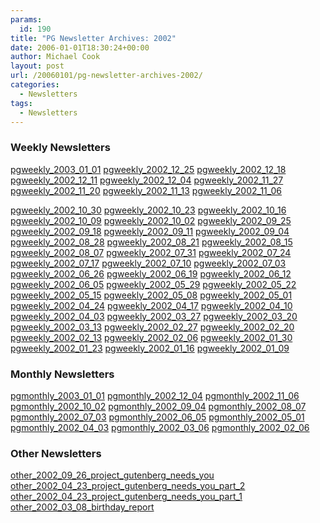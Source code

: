 ```yaml
---
params:
  id: 190
title: "PG Newsletter Archives: 2002"
date: 2006-01-01T18:30:24+00:00
author: Michael Cook
layout: post
url: /20060101/pg-newsletter-archives-2002/
categories:
  - Newsletters
tags:
  - Newsletters
---
```

### Weekly Newsletters

<a href="/nl_archives/2002/pgweekly_2003_01_01.txt" target="new">pgweekly_2003_01_01</a>
<a href="/nl_archives/2002/pgweekly_2002_12_25.txt" target="new">pgweekly_2002_12_25</a>
<a href="/nl_archives/2002/pgweekly_2002_12_18.txt" target="new">pgweekly_2002_12_18</a>
<a href="/nl_archives/2002/pgweekly_2002_12_11.txt" target="new">pgweekly_2002_12_11</a>
<a href="/nl_archives/2002/pgweekly_2002_12_04.txt" target="new">pgweekly_2002_12_04</a>
<a href="/nl_archives/2002/pgweekly_2002_11_27.txt" target="new">pgweekly_2002_11_27</a>
<a href="/nl_archives/2002/pgweekly_2002_11_20.txt" target="new">pgweekly_2002_11_20</a>
<a href="/nl_archives/2002/pgweekly_2002_11_13.txt" target="new">pgweekly_2002_11_13</a>
<a href="/nl_archives/2002/pgweekly_2002_11_06.txt" target="new">pgweekly_2002_11_06</a>

<!--more-->


<a href="/nl_archives/2002/pgweekly_2002_10_30.txt" target="new">pgweekly_2002_10_30</a>
<a href="/nl_archives/2002/pgweekly_2002_10_23.txt" target="new">pgweekly_2002_10_23</a>
<a href="/nl_archives/2002/pgweekly_2002_10_16.txt" target="new">pgweekly_2002_10_16</a>
<a href="/nl_archives/2002/pgweekly_2002_10_09.txt" target="new">pgweekly_2002_10_09</a>
<a href="/nl_archives/2002/pgweekly_2002_10_02.txt" target="new">pgweekly_2002_10_02</a>
<a href="/nl_archives/2002/pgweekly_2002_09_25.txt" target="new">pgweekly_2002_09_25</a>
<a href="/nl_archives/2002/pgweekly_2002_09_18.txt" target="new">pgweekly_2002_09_18</a>
<a href="/nl_archives/2002/pgweekly_2002_09_11.txt" target="new">pgweekly_2002_09_11</a>
<a href="/nl_archives/2002/pgweekly_2002_09_04.txt" target="new">pgweekly_2002_09_04</a>
<a href="/nl_archives/2002/pgweekly_2002_08_28.txt" target="new">pgweekly_2002_08_28</a>
<a href="/nl_archives/2002/pgweekly_2002_08_21.txt" target="new">pgweekly_2002_08_21</a>
<a href="/nl_archives/2002/pgweekly_2002_08_15.txt" target="new">pgweekly_2002_08_15</a>
<a href="/nl_archives/2002/pgweekly_2002_08_07.txt" target="new">pgweekly_2002_08_07</a>
<a href="/nl_archives/2002/pgweekly_2002_07_31.txt" target="new">pgweekly_2002_07_31</a>
<a href="/nl_archives/2002/pgweekly_2002_07_24.txt" target="new">pgweekly_2002_07_24</a>
<a href="/nl_archives/2002/pgweekly_2002_07_17.txt" target="new">pgweekly_2002_07_17</a>
<a href="/nl_archives/2002/pgweekly_2002_07_10.txt" target="new">pgweekly_2002_07_10</a>
<a href="/nl_archives/2002/pgweekly_2002_07_03.txt" target="new">pgweekly_2002_07_03</a>
<a href="/nl_archives/2002/pgweekly_2002_06_26.txt" target="new">pgweekly_2002_06_26</a>
<a href="/nl_archives/2002/pgweekly_2002_06_19.txt" target="new">pgweekly_2002_06_19</a>
<a href="/nl_archives/2002/pgweekly_2002_06_12.txt" target="new">pgweekly_2002_06_12</a>
<a href="/nl_archives/2002/pgweekly_2002_06_05.txt" target="new">pgweekly_2002_06_05</a>
<a href="/nl_archives/2002/pgweekly_2002_05_29.txt" target="new">pgweekly_2002_05_29</a>
<a href="/nl_archives/2002/pgweekly_2002_05_22.txt" target="new">pgweekly_2002_05_22</a>
<a href="/nl_archives/2002/pgweekly_2002_05_15.txt" target="new">pgweekly_2002_05_15</a>
<a href="/nl_archives/2002/pgweekly_2002_05_08.txt" target="new">pgweekly_2002_05_08</a>
<a href="/nl_archives/2002/pgweekly_2002_05_01.txt" target="new">pgweekly_2002_05_01</a>
<a href="/nl_archives/2002/pgweekly_2002_04_24.txt" target="new">pgweekly_2002_04_24</a>
<a href="/nl_archives/2002/pgweekly_2002_04_17.txt" target="new">pgweekly_2002_04_17</a>
<a href="/nl_archives/2002/pgweekly_2002_04_10.txt" target="new">pgweekly_2002_04_10</a>
<a href="/nl_archives/2002/pgweekly_2002_04_03.txt" target="new">pgweekly_2002_04_03</a>
<a href="/nl_archives/2002/pgweekly_2002_03_27.txt" target="new">pgweekly_2002_03_27</a>
<a href="/nl_archives/2002/pgweekly_2002_03_20.txt" target="new">pgweekly_2002_03_20</a>
<a href="/nl_archives/2002/pgweekly_2002_03_13.txt" target="new">pgweekly_2002_03_13</a>
<a href="/nl_archives/2002/pgweekly_2002_02_27.txt" target="new">pgweekly_2002_02_27</a>
<a href="/nl_archives/2002/pgweekly_2002_02_20.txt" target="new">pgweekly_2002_02_20</a>
<a href="/nl_archives/2002/pgweekly_2002_02_13.txt" target="new">pgweekly_2002_02_13</a>
<a href="/nl_archives/2002/pgweekly_2002_02_06.txt" target="new">pgweekly_2002_02_06</a>
<a href="/nl_archives/2002/pgweekly_2002_01_30.txt" target="new">pgweekly_2002_01_30</a>
<a href="/nl_archives/2002/pgweekly_2002_01_23.txt" target="new">pgweekly_2002_01_23</a>
<a href="/nl_archives/2002/pgweekly_2002_01_16.txt" target="new">pgweekly_2002_01_16</a>
<a href="/nl_archives/2002/pgweekly_2002_01_09.txt" target="new">pgweekly_2002_01_09</a>

### Monthly Newsletters

<a href="/nl_archives/2002/pgmonthly_2003_01_01.txt" target="new">pgmonthly_2003_01_01</a>
<a href="/nl_archives/2002/pgmonthly_2002_12_04.txt" target="new">pgmonthly_2002_12_04</a>
<a href="/nl_archives/2002/pgmonthly_2002_11_06.txt" target="new">pgmonthly_2002_11_06</a>
<a href="/nl_archives/2002/pgmonthly_2002_10_02.txt" target="new">pgmonthly_2002_10_02</a>
<a href="/nl_archives/2002/pgmonthly_2002_09_04.txt" target="new">pgmonthly_2002_09_04</a>
<a href="/nl_archives/2002/pgmonthly_2002_08_07.txt" target="new">pgmonthly_2002_08_07</a>
<a href="/nl_archives/2002/pgmonthly_2002_07_03.txt" target="new">pgmonthly_2002_07_03</a>
<a href="/nl_archives/2002/pgmonthly_2002_06_05.txt" target="new">pgmonthly_2002_06_05</a>
<a href="/nl_archives/2002/pgmonthly_2002_05_01.txt" target="new">pgmonthly_2002_05_01</a>
<a href="/nl_archives/2002/pgmonthly_2002_04_03.txt" target="new">pgmonthly_2002_04_03</a>
<a href="/nl_archives/2002/pgmonthly_2002_03_06.txt" target="new">pgmonthly_2002_03_06</a>
<a href="/nl_archives/2002/pgmonthly_2002_02_06.txt" target="new">pgmonthly_2002_02_06</a>

### Other Newsletters

<a href="/nl_archives/2002/other_2002_09_26_project_gutenberg_needs_you.txt" target="new">other_2002_09_26_project_gutenberg_needs_you</a>
<a href="/nl_archives/2002/other_2002_04_23_project_gutenberg_needs_you_part_2.txt" target="new">other_2002_04_23_project_gutenberg_needs_you_part_2</a>
<a href="/nl_archives/2002/other_2002_04_23_project_gutenberg_needs_you_part_1.txt" target="new">other_2002_04_23_project_gutenberg_needs_you_part_1</a>
<a href="/nl_archives/2002/other_2002_03_08_birthday_report.txt" target="new">other_2002_03_08_birthday_report</a>
